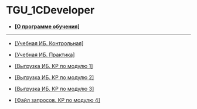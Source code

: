# TGU_1CDeveloper

- __[[О программе обучения]](about.md)__
---
- [[Учебная ИБ. Контрольная]](1CDevTest)
- [[Учебная ИБ. Практика]](1CDevTest)

- [[Выгрузка ИБ. КР по модулю 1]](1CDevTestUnload/Test_Module_1.dt)
- [[Выгрузка ИБ. КР по модулю 2]](1CDevTestUnload/Test_Module_2.dt)
- [[Выгрузка ИБ. КР по модулю 3]](1CDevTestUnload/Test_Module_3.dt)
- [[Файл запросов. КР по модулю 4]](M4SQL_IB/SavedQuerys/Module4_Test.txt)
